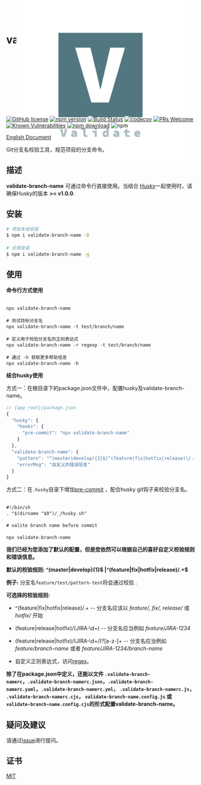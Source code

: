 # validate-branch-name

<p align="center">
  <a href="https://nextjs.org">
    <img src="https://github.com/JsonMa/validate-branch-name/blob/master/logo_transparent.png?raw=true" height="450px" style="margin: -150px 0">
  </a>
</p>

[![GitHub license](https://img.shields.io/badge/license-MIT-blue.svg)](https://github.com/JsonMa/validate-branch-name/blob/master/LICENSE)
[![npm version](https://img.shields.io/npm/v/validate-branch-name.svg?style=flat)](https://www.npmjs.com/package/validate-branch-name)
[![Build Status](https://www.travis-ci.org/JsonMa/validate-branch-name.svg?branch=master)](https://www.travis-ci.org/JsonMa/validate-branch-name)
[![codecov](https://codecov.io/gh/JsonMa/validate-branch-name/branch/master/graph/badge.svg)](https://codecov.io/gh/JsonMa/validate-branch-name)
[![PRs Welcome](https://img.shields.io/badge/PRs-welcome-brightgreen.svg)](https://github.com/JsonMa/validate-branch-name/pulls)
[![Known Vulnerabilities][snyk-image]][snyk-url]
[![npm download][download-image]][download-url]
![npm](https://img.shields.io/npm/dt/validate-branch-name)

[snyk-image]: https://snyk.io/test/npm/validate-branch-name/badge.svg?style=flat-square
[snyk-url]: https://snyk.io/test/npm/validate-branch-name
[download-image]: https://img.shields.io/npm/dm/validate-branch-name.svg?style=flat-square
[download-url]: https://npmjs.org/package/validate-branch-name


[English Document](https://github.com/JsonMa/validate-branch-name/blob/master/README.md)

Git分支名校验工具，规范项目的分支命令。

## 描述

**validate-branch-name** 可通过命令行直接使用。当结合 [Husky](https://github.com/typicode/husky)一起使用时，请确保Husky的版本 **>= v1.0.0**.

<!--
Description here.
-->

## 安装


```bash
# 项目本地安装
$ npm i validate-branch-name -D

# 全局安装
$ npm i validate-branch-name -g

```

## 使用

**命令行方式使用**
```shell

npx validate-branch-name

# 测试目标分支名
npx validate-branch-name -t test/branch/name

# 定义用于校验分支名的正则表达式
npx validate-branch-name -r regexp -t test/branch/name

# 通过 -h 获取更多帮助信息
npx validate-branch-name -h

```

**结合husky使用**

方式一：在根目录下的package.json文件中，配置husky及validate-branch-name。

```js
// {app_root}/package.json
{
  "husky": {
    "hooks": {
      "pre-commit": "npx validate-branch-name"
    }
  },
  "validate-branch-name": {
    "pattern": "^(master|develop){1}$|^(feature|fix|hotfix|release)\/.+$",
    "errorMsg": "自定义的错误信息"
  }
}
```

方式二：在`.husky`目录下增加[pre-commit](https://github.com/JsonMa/validate-branch-name/blob/master/example/pre-commit) ，配合husky git钩子来校验分支名。

```shell

#!/bin/sh
. "$(dirname "$0")/_/husky.sh"

# valite branch name before commit

npx validate-branch-name 

```
**我们已经为您添加了默认的配置，但是您依然可以根据自己的喜好自定义校验规则和错误信息。**

**默认的校验规则: ^(master|develop){1}$ |^(feature|fix|hotfix|release)\/.+$**

**例子:** 分支名`feature/test/pattern-test`将会通过校验 .

**可选择的校验规则:**

- ^(feature|fix|hotfix|release)\/.+ -- 分支名应该以 _feature/, fix/, release/_ 或 _hotfix/_ 开始

* (feature|release|hotfix)\/(JIRA-\d+) -- 分支名应当例如 _feature/JIRA-1234_

- (feature|release|hotfix)\/(JIRA-\d+\/)?[a-z-]+ -- 分支名应当例如 _feature/branch-name_ 或者 _feature/JIRA-1234/branch-name_

- 自定义正则表达式，访问[regex](https://extendsclass.com/regex/a3fe16a)。

**除了在package.json中定义，还能以文件 `.validate-branch-namerc`，`.validate-branch-namerc.json`，`.validate-branch-namerc.yaml`，`.validate-branch-namerc.yml`， `.validate-branch-namerc.js`， `.validate-branch-namerc.cjs`，
`validate-branch-name.config.js` 或 `validate-branch-name.config.cjs`的形式配置validate-branch-name。**


## 疑问及建议

请通过[issue](https://github.com/JsonMa/validate-branch-name/issues)进行提问。

## 证书

[MIT](LICENSE)
